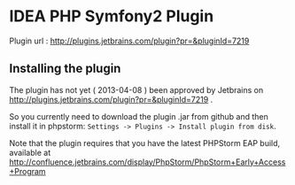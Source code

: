 IDEA PHP Symfony2 Plugin
========================

Plugin url : http://plugins.jetbrains.com/plugin?pr=&pluginId=7219

Installing the plugin
---------------------

The plugin has not yet ( 2013-04-08 ) been approved by Jetbrains on http://plugins.jetbrains.com/plugin?pr=&pluginId=7219 .

So you currently need to download the plugin .jar from github and then install it in phpstorm: `Settings -> Plugins -> Install plugin from disk`.

Note that the plugin requires that you have the latest PHPStorm EAP build, available at http://confluence.jetbrains.com/display/PhpStorm/PhpStorm+Early+Access+Program

